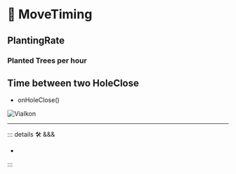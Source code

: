 # 💜 <psike>MoveTiming </psike>

## PlantingRate

### Planted Trees per hour

## Time between two HoleClose

- onHoleClose()

![ViaIkon](/Via/Via_Ikon.png)

---

<!-- =================================================== -->
<!-- =================================================== -->
<!-- =================================================== -->
<!-- =================================================== -->
<!-- =================================================== -->
::: details 🛠 <dev>&&&</dev>

-

:::
